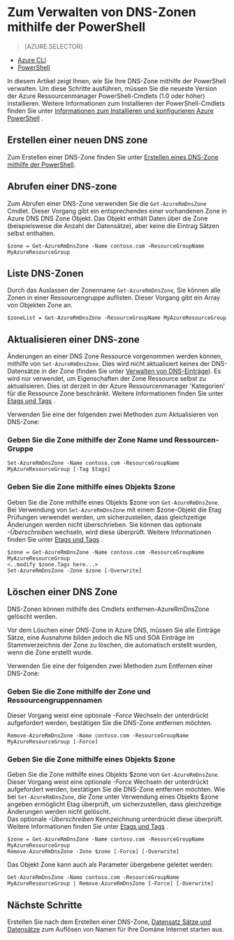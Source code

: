 <properties
   pageTitle="Verwalten von DNS-Zonen mithilfe der PowerShell | Microsoft Azure"
   description="Sie können die DNS-Zonen mithilfe der Powershell Azure verwalten. So aktualisieren, löschen und Erstellen von DNS-Zonen auf Azure DNS-Einträge"
   services="dns"
   documentationCenter="na"
   authors="sdwheeler"
   manager="carmonm"
   editor=""/>

<tags
   ms.service="dns"
   ms.devlang="na"
   ms.topic="article"
   ms.tgt_pltfrm="na"
   ms.workload="infrastructure-services"
   ms.date="08/16/2016"
   ms.author="sewhee"/>

# <a name="how-to-manage-dns-zones-using-powershell"></a>Zum Verwalten von DNS-Zonen mithilfe der PowerShell

> [AZURE.SELECTOR]
- [Azure CLI](dns-operations-dnszones-cli.md)
- [PowerShell](dns-operations-dnszones.md)



In diesem Artikel zeigt Ihnen, wie Sie Ihre DNS-Zone mithilfe der PowerShell verwalten. Um diese Schritte ausführen, müssen Sie die neueste Version der Azure Ressourcenmanager PowerShell-Cmdlets (1.0 oder höher) installieren. Weitere Informationen zum Installieren der PowerShell-Cmdlets finden Sie unter [Informationen zum Installieren und konfigurieren Azure PowerShell](../powershell-install-configure.md) .


## <a name="create-a-new-dns-zone"></a>Erstellen einer neuen DNS zone

Zum Erstellen einer DNS-Zone finden Sie unter [Erstellen eines DNS-Zone mithilfe der PowerShell](dns-getstarted-create-dnszone.md).

## <a name="get-a-dns-zone"></a>Abrufen einer DNS-zone

Zum Abrufen einer DNS-Zone verwenden Sie die `Get-AzureRmDnsZone` Cmdlet. Dieser Vorgang gibt ein entsprechendes einer vorhandenen Zone in Azure DNS DNS Zone Objekt. Das Objekt enthält Daten über die Zone (beispielsweise die Anzahl der Datensätze), aber keine die Eintrag Sätzen selbst enthalten.

    $zone = Get-AzureRmDnsZone -Name contoso.com –ResourceGroupName MyAzureResourceGroup

## <a name="list-dns-zones"></a>Liste DNS-Zonen

Durch das Auslassen der Zonenname `Get-AzureRmDnsZone`, Sie können alle Zonen in einer Ressourcengruppe auflisten. Dieser Vorgang gibt ein Array von Objekten Zone an.

    $zoneList = Get-AzureRmDnsZone -ResourceGroupName MyAzureResourceGroup

## <a name="update-a-dns-zone"></a>Aktualisieren einer DNS-zone

Änderungen an einer DNS Zone Ressource vorgenommen werden können, mithilfe von `Set-AzureRmDnsZone`. Dies wird nicht aktualisiert keines der DNS-Datensätze in der Zone (finden Sie unter [Verwalten von DNS-Einträge](dns-operations-recordsets.md)). Es wird nur verwendet, um Eigenschaften der Zone Ressource selbst zu aktualisieren. Dies ist derzeit in der Azure Ressourcenmanager 'Kategorien' für die Ressource Zone beschränkt. Weitere Informationen finden Sie unter [Etags und Tags](dns-getstarted-create-dnszone.md#Etags-and-tags) .

Verwenden Sie eine der folgenden zwei Methoden zum Aktualisieren von DNS-Zone:

### <a name="specify-the-zone-using-the-zone-name-and-resource-group"></a>Geben Sie die Zone mithilfe der Zone Name und Ressourcen-Gruppe

    Set-AzureRmDnsZone -Name contoso.com -ResourceGroupName MyAzureResourceGroup [-Tag $tags]

### <a name="specify-the-zone-using-a-zone-object"></a>Geben Sie die Zone mithilfe eines Objekts $zone

Geben Sie die Zone mithilfe eines Objekts $zone von `Get-AzureRmDnsZone`. Bei Verwendung von `Set-AzureRmDnsZone` mit einem $zone-Objekt die Etag Prüfungen verwendet werden, um sicherzustellen, dass gleichzeitige Änderungen werden nicht überschrieben. Sie können das optionale *-Überschreiben* wechseln, wird diese überprüft. Weitere Informationen finden Sie unter [Etags und Tags](dns-getstarted-create-dnszone.md#Etags-and-tags) .


    $zone = Get-AzureRmDnsZone -Name contoso.com -ResourceGroupName MyAzureResourceGroup
    <..modify $zone.Tags here...>
    Set-AzureRmDnsZone -Zone $zone [-Overwrite]


## <a name="delete-a-dns-zone"></a>Löschen einer DNS Zone

DNS-Zonen können mithilfe des Cmdlets entfernen-AzureRmDnsZone gelöscht werden.

Vor dem Löschen einer DNS-Zone in Azure DNS, müssen Sie alle Einträge Sätze, eine Ausnahme bilden jedoch die NS und SOA Einträge im Stammverzeichnis der Zone zu löschen, die automatisch erstellt wurden, wenn die Zone erstellt wurde.

Verwenden Sie eine der folgenden zwei Methoden zum Entfernen einer DNS-Zone:

### <a name="specify-the-zone-using-the-zone-name-and-resource-group-name"></a>Geben Sie die Zone mithilfe der Zone und Ressourcengruppennamen

Dieser Vorgang weist eine optionale *-Force* Wechseln der unterdrückt aufgefordert werden, bestätigen Sie die DNS-Zone entfernen möchten.

    Remove-AzureRmDnsZone -Name contoso.com -ResourceGroupName MyAzureResourceGroup [-Force]

### <a name="specify-the-zone-using-a-zone-object"></a>Geben Sie die Zone mithilfe eines Objekts $zone

Geben Sie die Zone mithilfe eines Objekts $zone von `Get-AzureRmDnsZone`. Dieser Vorgang weist eine optionale *-Force* Wechseln der unterdrückt aufgefordert werden, bestätigen Sie die DNS-Zone entfernen möchten. Wie bei `Set-AzureRmDnsZone`, die Zone unter Verwendung eines Objekts $zone angeben ermöglicht Etag überprüft, um sicherzustellen, dass gleichzeitige Änderungen werden nicht gelöscht. <BR>
Das optionale *-Überschreiben* Kennzeichnung unterdrückt diese überprüft. Weitere Informationen finden Sie unter [Etags und Tags](dns-getstarted-create-dnszone.md#Etags-and-tags) .

    $zone = Get-AzureRmDnsZone -Name contoso.com -ResourceGroupName MyAzureResourceGroup
    Remove-AzureRmDnsZone -Zone $zone [-Force] [-Overwrite]



Das Objekt Zone kann auch als Parameter übergebene geleitet werden:

    Get-AzureRmDnsZone -Name contoso.com -ResourceGroupName MyAzureResourceGroup | Remove-AzureRmDnsZone [-Force] [-Overwrite]

## <a name="next-steps"></a>Nächste Schritte

Erstellen Sie nach dem Erstellen einer DNS-Zone, [Datensatz Sätze und Datensätze](dns-getstarted-create-recordset.md) zum Auflösen von Namen für Ihre Domäne Internet starten aus.